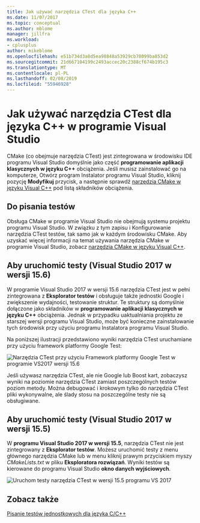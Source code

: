 ```yaml
---
title: Jak używać narzędzia CTest dla języka C++
ms.date: 11/07/2017
ms.topic: conceptual
ms.author: mblome
manager: jillfra
ms.workload:
- cplusplus
author: mikeblome
ms.openlocfilehash: e51b734d3a8d5ea98848a53929cb78099ba853d2
ms.sourcegitcommit: 21d667104199c2493accec20c2388cf674b195c3
ms.translationtype: MT
ms.contentlocale: pl-PL
ms.lasthandoff: 02/08/2019
ms.locfileid: "55946928"
---
```

# <a name="how-to-use-ctest-for-c-in-visual-studio"></a>Jak używać narzędzia CTest dla języka C++ w programie Visual Studio

CMake (co obejmuje narzędzia CTest) jest zintegrowana w środowisku IDE programu Visual Studio domyślnie jako część **programowanie aplikacji klasycznych w języku C++** obciążenia. Jeśli musisz zainstalować go na komputerze, Otwórz program Instalator programu Visual Studio, kliknij pozycję **Modyfikuj** przycisk, a następnie sprawdź [narzędzia CMake w języku Visual C++](/cpp/ide/cmake-tools-for-visual-cpp) pod listą składników obciążenia.

## <a name="to-write-tests"></a>Do pisania testów

Obsługa CMake w programie Visual Studio nie obejmują systemu projektu programu Visual Studio. W związku z tym zapisu i Konfigurowanie narzędzia CTest testów, tak samo jak w każdym środowisku CMake. Aby uzyskać więcej informacji na temat używania narzędzia CMake w programie Visual Studio, zobacz [narzędzia CMake w języku Visual C++](/cpp/ide/cmake-tools-for-visual-cpp).

## <a name="to-run-tests-visual-studio-2017-version-156"></a>Aby uruchomić testy (Visual Studio 2017 w wersji 15.6)

W programie Visual Studio 2017 w wersji 15.6 narzędzia CTest jest w pełni zintegrowana z **Eksplorator testów** i obsługuje także jednostki Google i zwiększenie wydajności, testowanie struktur. Te struktury są domyślnie dołączone jako składników w **programowanie aplikacji klasycznych w języku C++** obciążenia. Jednak w przypadku uaktualniania projektu ze starszej wersji programu Visual Studio, może być konieczne zainstalowanie tych środowisk przy użyciu programu Instalatora programu Visual Studio.

Na poniższej ilustracji przedstawiono wyniki narzędzia CTest uruchamiane przy użyciu framework platformy Google Test:

![Narzędzia CTest przy użyciu Framework platformy Google Test w programie VS2017 wersji 15.6](media/ctest-test-explorer.png)

Jeśli używasz narzędzia CTest, ale nie Google lub Boost kart, zobaczysz wyniki na poziomie narzędzia CTest zamiast poszczególnych testów poziom metody. Można debugować i krokowym tylko do narzędzia CTest pliki wykonywalne, ale ślady stosu na poszczególne testy nie są obsługiwane.

## <a name="to-run-tests-visual-studio-2017-version-155"></a>Aby uruchomić testy (Visual Studio 2017 w wersji 15.5)

W **programu Visual Studio 2017 w wersji 15.5**, narzędzia CTest nie jest zintegrowany z **Eksplorator testów**. Możesz uruchomić testy z menu głównego narzędzia CMake lub w menu kliknij prawym przyciskiem myszy *CMakeLists.txt* w pliku **Eksploratora rozwiązań**. Wyniki testów są kierowane do programu Visual Studio **okno danych wyjściowych**.

![Uruchom testy narzędzia CTest w wersji 15.5 programu VS 2017](media/cpp-cmake-run-tests.png)

## <a name="see-also"></a>Zobacz także

[Pisanie testów jednostkowych dla języka C/C++](writing-unit-tests-for-c-cpp.md)